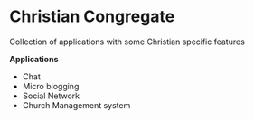 # Christian Congregate

Collection of applications with some Christian specific features

 **Applications**
 - Chat
 - Micro blogging
 - Social Network
 - Church Management system
